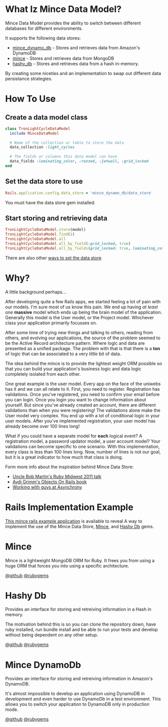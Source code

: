 # What Iz Mince Data Model?

Mince Data Model provides the ability to switch between different databases for different environments.

It supports the following data stores:

- [mince_dynamo_db](https://github.com/coffeencoke/mince_dynamo_db) - Stores and retrieves data from Amazon's DynamoDB
- [mince](https://github.com/asynchrony/mince) - Stores and retrieves data from MongoDB
- [hashy_db](https://github.com/asynchrony/hashy_db) - Stores and retrieves data from a hash in-memory.

By creating some niceties and an implementation to swap out different data persistance strategies.  

# How To Use

## Create a data model class

```ruby
class TronLightCycleDataModel
  include MinceDataModel
  
  # Name of the collection or table to store the data
  data_collection :light_cycles
  
  # The fields or columns this data model can have
  data_fields :luminating_color, :rezzed, :jetwall, :grid_locked
end
```

## Set the data store to use

```ruby
Rails.application.config.data_store = 'mince_dynamo_db/data_store'
```
You must have the data store gem installed.

## Start storing and retrieving data

```ruby
TronLightCycleDataModel.store(model)
TronLightCycleDataModel.find(1)
TronLightCycleDataModel.all
TronLightCycleDataModel.all_by_field(:grid_locked, true)
TronLightCycleDataModel.all_by_fields(grid_locked: true, luminating_color: 'red')
```

There are also other [ways to set the data store](https://github.com/asynchrony/mince_data_model/wiki/ways-to-set-the-data-store)

# Why?

A little background perhaps...

After developing quite a few Rails apps, we started feeling a lot of pain with our models.  I'm sure most of us know this pain.  We end up having *at least one* **massive** model which ends up being the brain model of the application.  Generally this model is the User model, or the Project model.  Whichever class your application primarily focusses on.

After some time of trying new things and talking to others, reading from others, and evolving our applications, the source of the problem seemed to be the Active Record architecture pattern.  Where logic and data are presented as a unified package.  The problem with that is that there is a **ton** of logic that can be associated to a very *little* bit of data.

The idea behind the mince is to provide the lightest weight ORM possible so that you can build your application's business logic and data logic completely isolated from each other.

One great example is the user model. Every app on the face of the uniwebs has it and we can all relate to it. First, you need to register.  Registration has validations.  Once you've registered, you need to confirm your email before you can login.  Once you login you want to change information about yourself.  But since you've already created an account, there are different validations than when you were registering!  The validations alone make the User model very complex.  You end up with a lot of conditional logic in your user models.  After you've implemented registration, your user model has already become over 100 lines long!

What if you could have a separate model for **each** logical event?  A registration model, a password updator model, a user account model? Your validations can become specific to one scenario. With this implementation, every class is less than 100 lines long.  Now, number of lines is not our goal, but it is a great indicator to how much that class is doing.

Form more info about the inspiration behind Mince Data Store:

- [Uncle Bob Martin's Ruby Midwest 2011 talk](http://confreaks.com/videos/759-rubymidwest2011-keynote-architecture-the-lost-years)
- [Avdi Grimm's Objects On Rails book](http://devblog.avdi.org/2011/11/15/early-access-beta-of-objects-on-rails-now-available-2/)
- [Working with guys at Asynchrony](http://asynchrony.com)

# Rails Implementation Example

[This mince rails example application](https://github.com/coffeencoke/mince_rails_example) is available to reveal A way to implement the use of the Mince Data Store, [Mince](https://github.com/asynchrony/mince), and [Hashy Db](https://github.com/asynchrony/hashy_db) gems.

# Mince

Mince is a lightweight MongoDB ORM for Ruby.  It frees you from using a huge ORM that forces you into using a specific architecture.  

[@github](https://github.com/asynchrony/mince)
[@rubygems](https://rubygems.org/gems/mince)

# Hashy Db

Provides an interface for storing and retreiving information in a Hash in memory.

The motivation behind this is so you can clone the repository down, have ruby installed, run bundle install and be able to run your tests and develop without being dependent on any other setup.

[@github](https://github.com/asynchrony/hashy_db)
[@rubygems](https://rubygems.org/gems/hashy_db)

# Mince DynamoDb

Provides an interface for storing and retreiving information in Amazon's DynamoDB.

It's almost impossible to develop an application using DynamoDB in development and even harder to use DynamoDb in a test environment.  This allows you to switch your application to DynamoDB only in production mode.

[@github](https://github.com/coffeencoke/mince_dynamo_db)
[@rubygems](https://rubygems.org/gems/mince_dynamo_db)